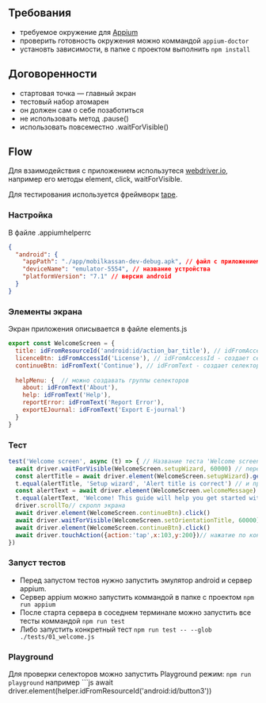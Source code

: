 ## Требования
- требуемое окружение для [Appium](http://appium.io/slate/en/master/?javascript#setting-up-appium)
- проверить готовность окружения можно коммандой ```appium-doctor```
- установть зависимости, в папке с проектом выполнить ```npm install```


## Договоренности
- стартовая точка — главный экран 
- тестовый набор атомарен 
- он должен сам о себе позаботиться 
- не использовать метод .pause() 
- использовать повсеместно .waitForVisible() 

## Flow 
Для взаимодействия с приложением  использутеся [webdriver.io](http://webdriver.io/api.html), 
например его методы element, click, waitForVisible. 

Для тестирования используется фреймворк [tape](https://github.com/substack/tape#methods).

### Настройка
В файле .appiumhelperrc 

```json
{
  "android": {
    "appPath": "./app/mobilkassan-dev-debug.apk", // файл с приложением
    "deviceName": "emulator-5554", // название устройства
    "platformVersion": "7.1" // версия android
  }
}
```

### Элементы экрана
Экран приложения описывается в файле elements.js

``` js
export const WelcomeScreen = {
  title: idFromResourceId('android:id/action_bar_title'), // idFromAccessId - создает селектор по "resource id"
  licenceBtn: idFromAccessId('License'), // idFromAccessId - создает селектор по "content desc"
  continueBtn: idFromText('Continue'), // idFromText - создает селектор по "text"
  
  helpMenu: {  // можно создавать группы селекторов 
    about: idFromText('About'),
    help: idFromText('Help'),
    reportError: idFromText('Report Error'),
    exportEJournal: idFromText('Export E-journal')
  }
}
```

### Тест
```js
test('Welcome screen', async (t) => { // Название теста 'Welcome screen'
  await driver.waitForVisible(WelcomeScreen.setupWizard, 60000) // перед каждой коммандой driver добавлять await
  const alertTitle = await driver.element(WelcomeScreen.setupWizard).getText() // результат выполнения комманды можно сохранить в переменную
  t.equal(alertTitle, 'Setup wizard', 'Alert title is correct') // и протестировать
  const alertText = await driver.element(WelcomeScreen.welcomeMessage).getText()
  t.equal(alertText, 'Welcome! This guide will help you get started with the app.', 'Alert text is correct')//проверка текста в поле
  driver.scrollTo// скролл экрана
  await driver.element(WelcomeScreen.continueBtn).click()
  await driver.waitForVisible(WelcomeScreen.setOrientationTitle, 60000)
  await driver.element(WelcomeScreen.continueBtn).click()
  await driver.touchAction({action:'tap',x:103,y:200})// нажатие по конкретным координатам
})
```

### Запуст тестов
- Перед запустом тестов нужно запустить эмулятор android и сервер appium.
- Сервер appium можно запустить коммандой в папке с проектом ```npm run appium```
- После старта сервера в соседнем терминале можно запустить все тесты коммандой ```npm run test```
- Либо запустить конкретный тест ```npm run test -- --glob ./tests/01_welcome.js```

### Playground
Для проверки селекторов можно запустить Playground режим: 
```npm run playground```
например ```js
await driver.element(helper.idFromResourceId('android:id/button3'))
````# ArtemAbakumov
